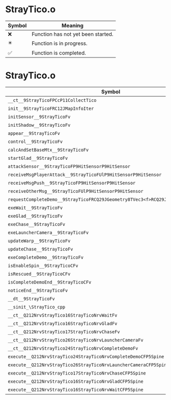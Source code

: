 # StrayTico.o
| Symbol | Meaning 
| ------------- | ------------- 
| :x: | Function has not yet been started. 
| :eight_pointed_black_star: | Function is in progress. 
| :white_check_mark: | Function is completed. 


# StrayTico.o
| Symbol | Decompiled? |
| ------------- | ------------- |
| `__ct__9StrayTicoFPCcP11CollectTico` | :x: |
| `init__9StrayTicoFRC12JMapInfoIter` | :x: |
| `initSensor__9StrayTicoFv` | :x: |
| `initShadow__9StrayTicoFv` | :x: |
| `appear__9StrayTicoFv` | :x: |
| `control__9StrayTicoFv` | :x: |
| `calcAndSetBaseMtx__9StrayTicoFv` | :x: |
| `startGlad__9StrayTicoFv` | :x: |
| `attackSensor__9StrayTicoFP9HitSensorP9HitSensor` | :x: |
| `receiveMsgPlayerAttack__9StrayTicoFUlP9HitSensorP9HitSensor` | :x: |
| `receiveMsgPush__9StrayTicoFP9HitSensorP9HitSensor` | :x: |
| `receiveOtherMsg__9StrayTicoFUlP9HitSensorP9HitSensor` | :x: |
| `requestCompleteDemo__9StrayTicoFRCQ29JGeometry8TVec3<f>RCQ29JGeometry8TVec3<f>f` | :x: |
| `exeWait__9StrayTicoFv` | :x: |
| `exeGlad__9StrayTicoFv` | :x: |
| `exeChase__9StrayTicoFv` | :x: |
| `exeLauncherCamera__9StrayTicoFv` | :x: |
| `updateWarp__9StrayTicoFv` | :x: |
| `updateChase__9StrayTicoFv` | :x: |
| `exeCompleteDemo__9StrayTicoFv` | :x: |
| `isEnableSpin__9StrayTicoCFv` | :x: |
| `isRescued__9StrayTicoCFv` | :x: |
| `isCompleteDemoEnd__9StrayTicoCFv` | :x: |
| `noticeEnd__9StrayTicoFv` | :x: |
| `__dt__9StrayTicoFv` | :x: |
| `__sinit_\StrayTico_cpp` | :x: |
| `__ct__Q212NrvStrayTico16StrayTicoNrvWaitFv` | :x: |
| `__ct__Q212NrvStrayTico16StrayTicoNrvGladFv` | :x: |
| `__ct__Q212NrvStrayTico17StrayTicoNrvChaseFv` | :x: |
| `__ct__Q212NrvStrayTico26StrayTicoNrvLauncherCameraFv` | :x: |
| `__ct__Q212NrvStrayTico24StrayTicoNrvCompleteDemoFv` | :x: |
| `execute__Q212NrvStrayTico24StrayTicoNrvCompleteDemoCFP5Spine` | :x: |
| `execute__Q212NrvStrayTico26StrayTicoNrvLauncherCameraCFP5Spine` | :x: |
| `execute__Q212NrvStrayTico17StrayTicoNrvChaseCFP5Spine` | :x: |
| `execute__Q212NrvStrayTico16StrayTicoNrvGladCFP5Spine` | :x: |
| `execute__Q212NrvStrayTico16StrayTicoNrvWaitCFP5Spine` | :x: |

